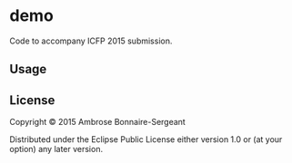 # demo

Code to accompany ICFP 2015 submission.

## Usage



## License

Copyright © 2015 Ambrose Bonnaire-Sergeant

Distributed under the Eclipse Public License either version 1.0 or (at
your option) any later version.
